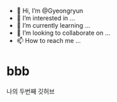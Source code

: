 - 👋 Hi, I’m @Gyeongryun
- 👀 I’m interested in ...
- 🌱 I’m currently learning ...
- 💞️ I’m looking to collaborate on ...
- 📫 How to reach me ...

<!---
Gyeongryun/Gyeongryun is a ✨ special ✨ repository because its `README.md` (this file) appears on your GitHub profile.
You can click the Preview link to take a look at your changes.
--->

# bbb
나의 두번째 깃허브 
